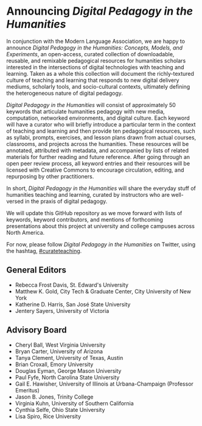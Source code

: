 
# Announcing *Digital Pedagogy in the Humanities*

In conjunction with the Modern Language Association, we are happy to announce *Digital Pedagogy in the Humanities: Concepts, Models, and Experiments*, an open-access, curated collection of downloadable, reusable, and remixable pedagogical resources for humanities scholars interested in the intersections of digital technologies with teaching and learning. Taken as a whole this collection will document the richly-textured culture of teaching and learning that responds to new digital delivery mediums, scholarly tools, and socio-cultural contexts, ultimately defining the heterogeneous nature of digital pedagogy.

*Digital Pedagogy in the Humanities* will consist of approximately 50 keywords that articulate humanities pedagogy with new media, computation, networked environments, and digital culture. Each keyword will have a curator who will briefly introduce a particular term in the context of teaching and learning and then provide ten pedagogical resources, such as syllabi, prompts, exercises, and lesson plans drawn from actual courses, classrooms, and projects across the humanities. These resources will be annotated, attributed with metadata, and accompanied by lists of related materials for further reading and future reference. After going through an open peer review process, all keyword entries and their resources will be licensed with Creative Commons to encourage circulation, editing, and repurposing by other practitioners. 

In short, *Digital Pedagogy in the Humanities* will share the everyday stuff of humanities teaching and learning, curated by instructors who are well-versed in the praxis of digital pedagogy. 

We will update this GitHub repository as we move forward with lists of keywords, keyword contributors, and mentions of forthcoming presentations about this project at university and college campuses across North America. 

For now, please follow *Digital Pedagogy in the Humanities* on Twitter, using the hashtag, [#curateteaching](https://twitter.com/hashtag/curateteaching?f=realtime&src=hash). 

## General Editors 
* Rebecca Frost Davis, St. Edward's University  
* Matthew K. Gold, City Tech & Graduate Center, City University of New York
* Katherine D. Harris, San José State University
* Jentery Sayers, University of Victoria

## Advisory Board
* Cheryl Ball, West Virginia University 
* Bryan Carter, University of Arizona 
* Tanya Clement, University of Texas, Austin
* Brian Croxall, Emory University
* Douglas Eyman, George Mason University 
* Paul Fyfe, North Carolina State University 
* Gail E. Hawisher, University of Illinois at Urbana-Champaign (Professor Emeritus)
* Jason B. Jones, Trinity College
* Virginia Kuhn, University of Southern California
* Cynthia Selfe, Ohio State University
* Lisa Spiro, Rice University 


